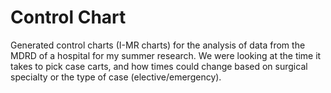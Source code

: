 # Control Chart

Generated control charts (I-MR charts) for the analysis of data from the MDRD of a hospital for my summer research. We were looking at the time it takes to pick case carts, and how times could change based on surgical specialty or the type of case (elective/emergency).
